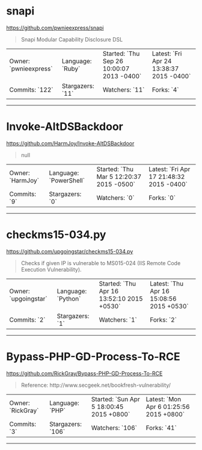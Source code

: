 # snapi

https://github.com/pwnieexpress/snapi
<blockquote>
Snapi Modular Capability Disclosure DSL
</blockquote>

<table>
<tr><td>Owner: `pwnieexpress`</td>
    <td>Language: `Ruby`</td>
    <td>Started: `Thu Sep 26 10:00:07 2013 -0400`</td>
    <td>Latest: `Fri Apr 24 13:38:37 2015 -0400`</td></tr>
<tr><td>Commits: `122`</td>
    <td>Stargazers: `11`</td>
    <td>Watchers: `11`</td>
    <td>Forks: `4`</td></tr>
</table>

---

# Invoke-AltDSBackdoor

https://github.com/HarmJoy/Invoke-AltDSBackdoor
<blockquote>
null
</blockquote>

<table>
<tr><td>Owner: `HarmJoy`</td>
    <td>Language: `PowerShell`</td>
    <td>Started: `Thu Mar 5 12:20:37 2015 -0500`</td>
    <td>Latest: `Fri Apr 17 21:48:32 2015 -0400`</td></tr>
<tr><td>Commits: `9`</td>
    <td>Stargazers: `0`</td>
    <td>Watchers: `0`</td>
    <td>Forks: `0`</td></tr>
</table>

---

# checkms15-034.py

https://github.com/upgoingstar/checkms15-034.py
<blockquote>
Checks if given IP is vulnerable to MS015-024 (IIS Remote Code Execution Vulnerability). 
</blockquote>

<table>
<tr><td>Owner: `upgoingstar`</td>
    <td>Language: `Python`</td>
    <td>Started: `Thu Apr 16 13:52:10 2015 +0530`</td>
    <td>Latest: `Thu Apr 16 15:08:56 2015 +0530`</td></tr>
<tr><td>Commits: `2`</td>
    <td>Stargazers: `1`</td>
    <td>Watchers: `1`</td>
    <td>Forks: `2`</td></tr>
</table>

---

# Bypass-PHP-GD-Process-To-RCE

https://github.com/RickGray/Bypass-PHP-GD-Process-To-RCE
<blockquote>
Reference: http://www.secgeek.net/bookfresh-vulnerability/
</blockquote>

<table>
<tr><td>Owner: `RickGray`</td>
    <td>Language: `PHP`</td>
    <td>Started: `Sun Apr 5 18:00:45 2015 +0800`</td>
    <td>Latest: `Mon Apr 6 01:25:56 2015 +0800`</td></tr>
<tr><td>Commits: `3`</td>
    <td>Stargazers: `106`</td>
    <td>Watchers: `106`</td>
    <td>Forks: `41`</td></tr>
</table>

---

